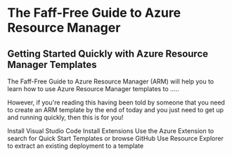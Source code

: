 # The Faff-Free Guide to Azure Resource Manager

## Getting Started Quickly with Azure Resource Manager Templates

The Faff-Free Guide to Azure Resource Manager (ARM) will help you to learn how to use Azure Resource Manager templates to .....

However, if you're reading this having been told by someone that you need to create an ARM template by the end of today and you just need to get up and running quickly, then this is for you!

Install Visual Studio Code
Install Extensions
Use the Azure Extension to search for Quick Start Templates or browse GitHub
Use Resource Explorer to extract an existing deployment to a template